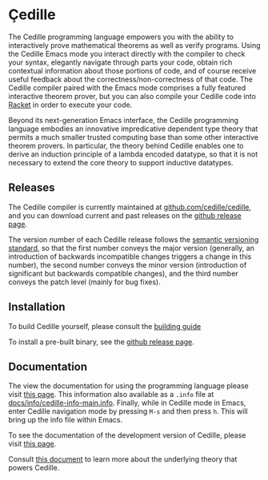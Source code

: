 # Çedille
The Cedille programming language empowers you with the ability to
interactively prove mathematical theorems as well as verify
programs. Using the Cedille Emacs mode you interact directly with the
compiler to check your syntax, elegantly navigate through parts your
code, obtain rich contextual information about those portions of code,
and of course receive useful feedback about the
correctness/non-correctness of that code. The Cedille compiler paired
with the Emacs mode comprises a fully featured interactive theorem
prover, but you can also compile your Cedille code into
[Racket](https://racket-lang.org/) in order to execute your code.

Beyond its next-generation Emacs interface, the Cedille programming
language embodies an innovative impredicative dependent type theory
that permits a much smaller trusted computing base than some other
interactive theorem provers. In particular, the theory behind Cedille
enables one to derive an induction principle of a lambda encoded
datatype, so that it is not necessary to extend the core theory to
support inductive datatypes.

## Releases
The Cedille compiler is currently maintained at
[github.com/cedille/cedille](https://github.com/cedille/cedille),
and you can download current and past releases on the
[github release page](https://github.com/cedille/cedille/releases).

The version number of each Cedille release follows the
[semantic versioning standard](https://semver.org/),
so that the first number conveys the major version (generally, an
introduction of backwards incompatible changes triggers a change in
this number), the second number conveys the minor version
(introduction of significant but backwards compatible changes), and
the third number conveys the patch level (mainly for bug fixes).

## Installation
To build Cedille yourself, please consult
the [building guide](./BUILD.md)

To install a pre-built binary, see the
[github release page](https://github.com/cedille/cedille/releases).

## Documentation
The view the documentation for using
the programming language please visit
[this page](https://cedille.github.io/docs/).
This information also available as a `.info` file at
[docs/info/cedille-info-main.info](https://github.com/cedille/cedille.github.io/blob/master/info/cedille-info-main.info).
Finally, while in Cedille mode in Emacs, enter Cedille
navigation mode by pressing `M-s` and then press `h`. This will bring
up the info file within Emacs.

To see the documentation of the development version of
Cedille, please visit
[this page](https://cedille.github.io/cedille/docs).

Consult
[this document](https://github.com/cedille/cedille.github.io/blob/master/semantics/paper.pdf)
to learn more about
the underlying theory that powers Cedille.
